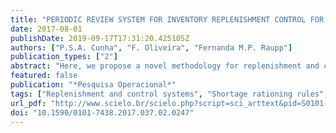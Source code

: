 ```yaml
---
title: "PERIODIC REVIEW SYSTEM FOR INVENTORY REPLENISHMENT CONTROL FOR A TWO-ECHELON LOGISTICS NETWORK UNDER DEMAND UNCERTAINTY: A TWO-STAGE STOCHASTIC PROGRAMING APPROACH"
date: 2017-08-01
publishDate: 2019-09-17T17:31:20.425105Z
authors: ["P.S.A. Cunha", "F. Oliveira", "Fernanda M.P. Raupp"]
publication_types: ["2"]
abstract: "Here, we propose a novel methodology for replenishment and control systems for inventories of two-echelon logistics networks using a two-stage stochastic programming, considering periodic review and uncertain demands. In addition, to achieve better customer services, we introduce a variable rationing rule to address quantities of the item in short. The devised models are reformulated into their deterministic equivalent, resulting in nonlinear mixed-integer programming models, which are then approximately linearized. To deal with the uncertain nature of the item demand levels, we apply a Monte Carlo simulation-based method to generate finite and discrete sets of scenarios. Moreover, the proposed approach does not require restricted assumptions to the behavior of the probabilistic phenomena, as does several existing methods in the literature. Numerical experiments with the proposed approach for randomly generated instances of the problem show results with errors around 1%."
featured: false
publication: "*Pesquisa Operacional*"
tags: ["Replenishment and control systems", "Shortage rationing rules", "Stochastic programming", "Two-echelon logistics networks"]
url_pdf: "http://www.scielo.br/scielo.php?script=sci_arttext&pid=S0101-74382017000200247&lng=en&tlng=en"
doi: "10.1590/0101-7438.2017.037.02.0247"
---
```


